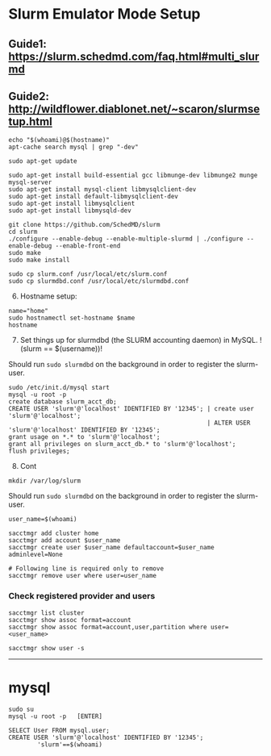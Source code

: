 # Slurm Emulator Mode Setup

## Guide1: https://slurm.schedmd.com/faq.html#multi_slurmd
## Guide2: http://wildflower.diablonet.net/~scaron/slurmsetup.html

```
echo "$(whoami)@$(hostname)"
apt-cache search mysql | grep "-dev"
```

```
sudo apt-get update

sudo apt-get install build-essential gcc libmunge-dev libmunge2 munge mysql-server
sudo apt-get install mysql-client libmysqlclient-dev
sudo apt-get install default-libmysqlclient-dev
sudo apt-get install libmysqlclient
sudo apt-get install libmysqld-dev
```

```
git clone https://github.com/SchedMD/slurm
cd slurm
./configure --enable-debug --enable-multiple-slurmd | ./configure --enable-debug --enable-front-end
sudo make
sudo make install

sudo cp slurm.conf /usr/local/etc/slurm.conf
sudo cp slurmdbd.conf /usr/local/etc/slurmdbd.conf
```

6. Hostname setup:

```
name="home"
sudo hostnamectl set-hostname $name
hostname
```

7. Set things up for slurmdbd (the SLURM accounting daemon) in MySQL. !(slurm == $(username))!

Should run `sudo slurmdbd` on the background in order to register the slurm-user.

```
sudo /etc/init.d/mysql start
mysql -u root -p
create database slurm_acct_db;
CREATE USER 'slurm'@'localhost' IDENTIFIED BY '12345'; | create user 'slurm'@'localhost';
                                                       | ALTER USER 'slurm'@'localhost' IDENTIFIED BY '12345';
grant usage on *.* to 'slurm'@'localhost';
grant all privileges on slurm_acct_db.* to 'slurm'@'localhost';
flush privileges;
```

8. Cont

```
mkdir /var/log/slurm
```

Should run `sudo slurmdbd` on the background in order to register the slurm-user.

```
user_name=$(whoami)

sacctmgr add cluster home
sacctmgr add account $user_name
sacctmgr create user $user_name defaultaccount=$user_name adminlevel=None

# Following line is required only to remove
sacctmgr remove user where user=user_name
```

### Check registered provider and users

```
sacctmgr list cluster
sacctmgr show assoc format=account
sacctmgr show assoc format=account,user,partition where user=<user_name>

sacctmgr show user -s
```

-----------

# mysql

```
sudo su
mysql -u root -p   [ENTER]

SELECT User FROM mysql.user;
CREATE USER 'slurm'@'localhost' IDENTIFIED BY '12345';
        'slurm'==$(whoami)
```

